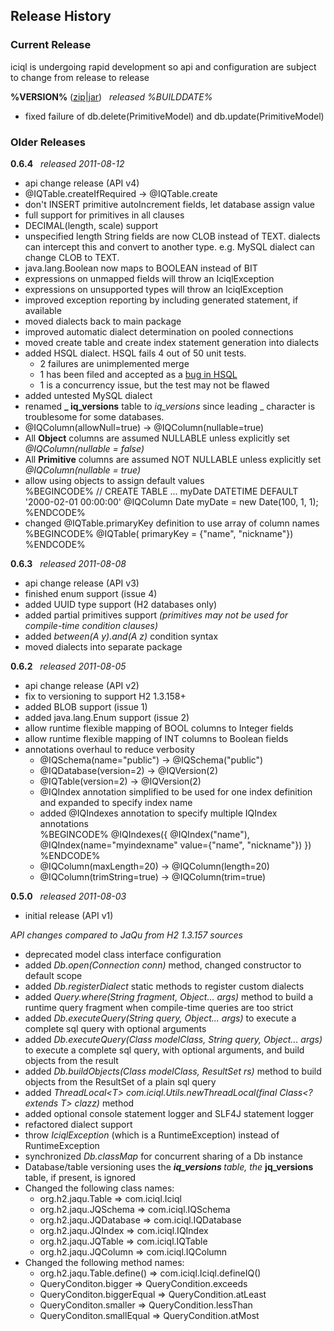 ## Release History

### Current Release

<span class="warning">iciql is undergoing rapid development so api and configuration are subject to change from release to release</span>

**%VERSION%** ([zip](http://code.google.com/p/iciql/downloads/detail?name=%ZIP%)|[jar](http://code.google.com/p/iciql/downloads/detail?name=%JAR%)) &nbsp; *released %BUILDDATE%*

- fixed failure of db.delete(PrimitiveModel) and db.update(PrimitiveModel)

### Older Releases

**0.6.4** &nbsp; *released 2011-08-12*

- api change release (API v4)
- @IQTable.createIfRequired -> @IQTable.create
- don't INSERT primitive autoIncrement fields, let database assign value
- full support for primitives in all clauses
- DECIMAL(length, scale) support
- unspecified length String fields are now CLOB instead of TEXT.  dialects can intercept this and convert to another type. e.g. MySQL dialect can change CLOB to TEXT.
- java.lang.Boolean now maps to BOOLEAN instead of BIT
- expressions on unmapped fields will throw an IciqlException
- expressions on unsupported types will throw an IciqlException
- improved exception reporting by including generated statement, if available 
- moved dialects back to main package
- improved automatic dialect determination on pooled connections
- moved create table and create index statement generation into dialects
- added HSQL dialect.  HSQL fails 4 out of 50 unit tests.
    - 2 failures are unimplemented merge
    - 1 has been filed and accepted as a [bug in HSQL](https://sourceforge.net/tracker/?func=detail&aid=3390047&group_id=23316&atid=378131)
    - 1 is a concurrency issue, but the test may not be flawed
- added untested MySQL dialect
- renamed <b>_ iq_versions</b> table to *iq_versions* since leading _ character is troublesome for some databases.
- @IQColumn(allowNull=true) -> @IQColumn(nullable=true)
- All **Object** columns are assumed NULLABLE unless explicitly set *@IQColumn(nullable = false)*
- All **Primitive** columns are assumed NOT NULLABLE unless explicitly set *@IQColumn(nullable = true)*
- allow using objects to assign default values<br/>
%BEGINCODE%
// CREATE TABLE ... myDate DATETIME DEFAULT '2000-02-01 00:00:00'
@IQColumn
Date myDate = new Date(100, 1, 1);
%ENDCODE%
- changed @IQTable.primaryKey definition to use array of column names<br/>
%BEGINCODE%
@IQTable( primaryKey = {"name", "nickname"})
%ENDCODE%

**0.6.3** &nbsp; *released 2011-08-08*

- api change release (API v3)
- finished enum support (issue 4)
- added UUID type support (H2 databases only)
- added partial primitives support *(primitives may not be used for compile-time condition clauses)*
- added *between(A y).and(A z)* condition syntax
- moved dialects into separate package

**0.6.2** &nbsp; *released 2011-08-05*

- api change release (API v2)
- fix to versioning to support H2 1.3.158+
- added BLOB support (issue 1)
- added java.lang.Enum support (issue 2)
- allow runtime flexible mapping of BOOL columns to Integer fields
- allow runtime flexible mapping of INT columns to Boolean fields
- annotations overhaul to reduce verbosity
    - @IQSchema(name="public") -> @IQSchema("public")
    - @IQDatabase(version=2) -> @IQVersion(2)
    - @IQTable(version=2) -> @IQVersion(2)
    - @IQIndex annotation simplified to be used for one index definition and expanded to specify index name
    - added @IQIndexes annotation to specify multiple IQIndex annotations<br/>
%BEGINCODE%
@IQIndexes({ @IQIndex("name"), @IQIndex(name="myindexname" value={"name", "nickname"}) })
%ENDCODE%
    - @IQColumn(maxLength=20) -> @IQColumn(length=20)
    - @IQColumn(trimString=true) -> @IQColumn(trim=true)
    
**0.5.0** &nbsp; *released 2011-08-03*

- initial release (API v1)

*API changes compared to JaQu from H2 1.3.157 sources*

- deprecated model class interface configuration
- added *Db.open(Connection conn)* method, changed constructor to default scope
- added *Db.registerDialect* static methods to register custom dialects
- added *Query.where(String fragment, Object... args)* method to build a runtime query fragment when compile-time queries are too strict
- added *Db.executeQuery(String query, Object... args)* to execute a complete sql query with optional arguments
- added *Db.executeQuery(Class modelClass, String query, Object... args)* to execute a complete sql query, with optional arguments, and build objects from the result
- added *Db.buildObjects(Class modelClass, ResultSet rs)* method to build objects from the ResultSet of a plain sql query
- added *ThreadLocal&lt;T&gt; com.iciql.Utils.newThreadLocal(final Class&lt;? extends T&gt; clazz)* method
- added optional console statement logger and SLF4J statement logger
- refactored dialect support
- throw *IciqlException* (which is a RuntimeException) instead of RuntimeException
- synchronized *Db.classMap* for concurrent sharing of a Db instance
- Database/table versioning uses the <b>_iq_versions </b> table, the <b>_ jq_versions</b> table, if present, is ignored
- Changed the following class names:
    - org.h2.jaqu.Table =&gt; com.iciql.Iciql
    - org.h2.jaqu.JQSchema =&gt; com.iciql.IQSchema
    - org.h2.jaqu.JQDatabase =&gt; com.iciql.IQDatabase
    - org.h2.jaqu.JQIndex =&gt; com.iciql.IQIndex
    - org.h2.jaqu.JQTable =&gt; com.iciql.IQTable
    - org.h2.jaqu.JQColumn =&gt; com.iciql.IQColumn
- Changed the following method names:
    - org.h2.jaqu.Table.define() =&gt; com.iciql.Iciql.defineIQ()
    - QueryConditon.bigger =&gt; QueryCondition.exceeds
    - QueryConditon.biggerEqual =&gt; QueryCondition.atLeast
    - QueryConditon.smaller =&gt; QueryCondition.lessThan
    - QueryConditon.smallEqual =&gt; QueryCondition.atMost